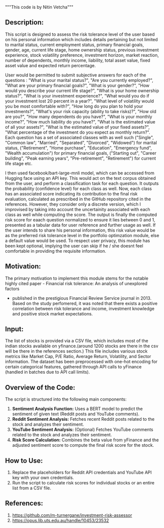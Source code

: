 """This code is by Nitin Vetcha"""

Description:
------------
This script is designed to assess the risk tolerance level of the user based on his personal information which includes details pertaining but not limited to marital status, current employment status, primary financial goals, gender, age, current life stage, home ownership status, previous investment experience, stock volatility preference, investment horizon, market reaction, number of dependents, monthly income, liability, total asset value, fixed asset value and expected return percentage.

User would be permitted to submit subjective answers for each of the questions : "What is your marital status?", "Are you currently employed?",  "What are your primary financial goals?", "What is your gender?", "How would you describe your current life stage?", "What is your home ownership status?", "What is your investment experience?", "What would you do if your investment lost 20 percent in a year?", "What level of volatility would you be most comfortable with?", "How long do you plan to hold your investments?", "What's your risk capacity (ability to take risks)?", "How old are you?", "How many dependents do you have?", "What is your monthly income?", "How much liability do you have?", "What is the estimated value of all your assets?", "What is the estimated value of your fixed assets?", "What percentage of the investment do you expect as monthly return?". Each question has a set of associated classes with as well such ("Single", "Common law", "Married", "Separated", "Divorced", "Widowed") for marital status, ("Retirement", "Home purchase", "Education", "Emergency fund", "Wealth accumulation") for primary financial goals, ("Starting out", "Career building", "Peak earning years", "Pre-retirement", "Retirement") for current life stage etc.

I then used facebook/bart-large-mnli model, which can be accessed from Hugging face using an API key. This would act on the text corpus obtained from the user, and perform a classification task for each question. It outputs the probability (confidence level) for each class as well. Now, each class has an associated score indicating its contribution to the final risk evaluation, calculated as prescribed in the GitHub repository cited in the references. However, they consider only a discrete version, which I improvised by taking into account the uncertainity associated with each class as well while computing the score. The output is finally the computed risk score for eaach question normalized to ensure it lies between 0 and 1, presented as a tabular data for user reference and further usage as well. If the user intends to share his personal information, this risk value would be as the preferred risk tolerance level in the portfolio optimzation module, else a default value would be used. To respect user privacy, this module has been kept optional, implying the user can skip if he / she doesnt feel comfortable in providing the requisite information. 

Motivation:
-----------
The primary motivation to implement this module stems for the notable highly cited paper - Financial risk tolerance: An analysis of unexplored factors
- published in the prestigious Financial Review Service journal in 2013. Based on the study perfomered, it was noted that there exists a positive correlation between risk  tolerance and income, investment knowledge and positive stock market expectations.

Input:
------------
The list of stocks is provided via a CSV file, which includes most of the indian stocks available on yfinance.(around 1200 stocks are there in the csv will be there in the references section.) 
This file includes various stock metrics like Market Cap, P/E Ratio, Average Return, Volatility, and Sector information. 
The dataset has been preprocessed with one-hot encoding for certain categorical features, gathered through API calls to yFinance (handled in batches due to API call limits).

Overview of the Code:
---------------------
The script is structured into the following main components:

1. **Sentiment Analysis Function:** Uses a BERT model to predict the sentiment of given text (Reddit posts and YouTube comments).
2. **Reddit Sentiment Analysis:** Fetches recent Reddit posts related to the stock and analyzes their sentiment.
3. **YouTube Sentiment Analysis:** (Optional) Fetches YouTube comments related to the stock and analyzes their sentiment.
4. **Risk Score Calculation:** Combines the beta value from yFinance and the adjusted sentiment score to compute the final risk score for the stock.

How to Use:
-----------
1. Replace the placeholders for Reddit API credentials and YouTube API key with your own credentials.
2. Run the script to calculate risk scores for individual stocks or an entire list from a CSV file.

References:
-----------
1. https://github.com/m-turnergane/investment-risk-assessor
2. https://opus.lib.uts.edu.au/handle/10453/23532

